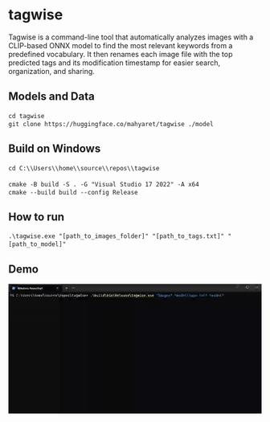 # tagwise

Tagwise is a command-line tool that automatically analyzes images with a CLIP-based ONNX model to find the most relevant keywords from a predefined vocabulary. It then renames each image file with the top predicted tags and its modification timestamp for easier search, organization, and sharing.

## Models and Data
```
cd tagwise
git clone https://huggingface.co/mahyaret/tagwise ./model 
```

## Build on Windows

```
cd C:\\Users\\home\\source\\repos\\tagwise

cmake -B build -S . -G "Visual Studio 17 2022" -A x64
cmake --build build --config Release
```

## How to run
```
.\tagwise.exe "[path_to_images_folder]" "[path_to_tags.txt]" "[path_to_model]"
```


## Demo

![Demo](assets/tagwise.gif)
